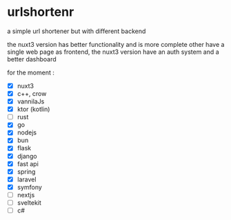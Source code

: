 # urlshortenr

a simple url shortener but with different backend

the nuxt3 version has better functionality and is more complete other have a single web page as frontend, the nuxt3 version have an auth system and a better dashboard

for the moment :
- [x] nuxt3
- [x] c++, crow
- [x] vannilaJs
- [x] ktor (kotlin)
- [ ] rust
- [x] go
- [x] nodejs
- [x] bun 
- [x] flask
- [x] django
- [x] fast api
- [x] spring
- [x] laravel
- [x] symfony
- [ ] nextjs
- [ ] sveltekit
- [ ] c#

